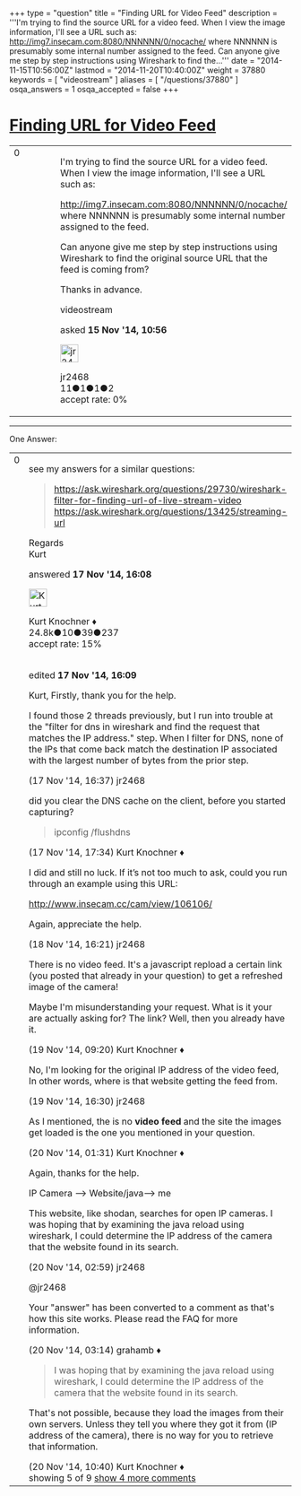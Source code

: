 +++
type = "question"
title = "Finding URL for Video Feed"
description = '''I&#x27;m trying to find the source URL for a video feed. When I view the image information, I&#x27;ll see a URL such as: http://img7.insecam.com:8080/NNNNNN/0/nocache/ where NNNNNN is presumably some internal number assigned to the feed. Can anyone give me step by step instructions using Wireshark to find the...'''
date = "2014-11-15T10:56:00Z"
lastmod = "2014-11-20T10:40:00Z"
weight = 37880
keywords = [ "videostream" ]
aliases = [ "/questions/37880" ]
osqa_answers = 1
osqa_accepted = false
+++

<div class="headNormal">

# [Finding URL for Video Feed](/questions/37880/finding-url-for-video-feed)

</div>

<div id="main-body">

<div id="askform">

<table id="question-table" style="width:100%;"><colgroup><col style="width: 50%" /><col style="width: 50%" /></colgroup><tbody><tr class="odd"><td style="width: 30px; vertical-align: top"><div class="vote-buttons"><span id="post-37880-upvote" class="ajax-command post-vote up" rel="nofollow" title="I like this post (click again to cancel)"> </span><div id="post-37880-score" class="post-score" title="current number of votes">0</div><span id="post-37880-downvote" class="ajax-command post-vote down" rel="nofollow" title="I dont like this post (click again to cancel)"> </span> <span id="favorite-mark" class="ajax-command favorite-mark" rel="nofollow" title="mark/unmark this question as favorite (click again to cancel)"> </span><div id="favorite-count" class="favorite-count"></div></div></td><td><div id="item-right"><div class="question-body"><p>I'm trying to find the source URL for a video feed. When I view the image information, I'll see a URL such as:</p><p><a href="http://img7.insecam.com:8080/NNNNNN/0/nocache/">http://img7.insecam.com:8080/NNNNNN/0/nocache/</a> where NNNNNN is presumably some internal number assigned to the feed.</p><p>Can anyone give me step by step instructions using Wireshark to find the original source URL that the feed is coming from?</p><p>Thanks in advance.</p></div><div id="question-tags" class="tags-container tags"><span class="post-tag tag-link-videostream" rel="tag" title="see questions tagged &#39;videostream&#39;">videostream</span></div><div id="question-controls" class="post-controls"></div><div class="post-update-info-container"><div class="post-update-info post-update-info-user"><p>asked <strong>15 Nov '14, 10:56</strong></p><img src="https://secure.gravatar.com/avatar/d0e1b5c584e73c262754bf8df14f4873?s=32&amp;d=identicon&amp;r=g" class="gravatar" width="32" height="32" alt="jr2468&#39;s gravatar image" /><p><span>jr2468</span><br />
<span class="score" title="11 reputation points">11</span><span title="1 badges"><span class="badge1">●</span><span class="badgecount">1</span></span><span title="1 badges"><span class="silver">●</span><span class="badgecount">1</span></span><span title="2 badges"><span class="bronze">●</span><span class="badgecount">2</span></span><br />
<span class="accept_rate" title="Rate of the user&#39;s accepted answers">accept rate:</span> <span title="jr2468 has no accepted answers">0%</span></p></div></div><div id="comments-container-37880" class="comments-container"></div><div id="comment-tools-37880" class="comment-tools"></div><div class="clear"></div><div id="comment-37880-form-container" class="comment-form-container"></div><div class="clear"></div></div></td></tr></tbody></table>

------------------------------------------------------------------------

<div class="tabBar">

<span id="sort-top"></span>

<div class="headQuestions">

One Answer:

</div>

</div>

<span id="37920"></span>

<div id="answer-container-37920" class="answer">

<table style="width:100%;"><colgroup><col style="width: 50%" /><col style="width: 50%" /></colgroup><tbody><tr class="odd"><td style="width: 30px; vertical-align: top"><div class="vote-buttons"><span id="post-37920-upvote" class="ajax-command post-vote up" rel="nofollow" title="I like this post (click again to cancel)"> </span><div id="post-37920-score" class="post-score" title="current number of votes">0</div><span id="post-37920-downvote" class="ajax-command post-vote down" rel="nofollow" title="I dont like this post (click again to cancel)"> </span></div></td><td><div class="item-right"><div class="answer-body"><p>see my answers for a similar questions:</p><blockquote><p><a href="https://ask.wireshark.org/questions/29730/wireshark-filter-for-finding-url-of-live-stream-video">https://ask.wireshark.org/questions/29730/wireshark-filter-for-finding-url-of-live-stream-video</a><br />
<a href="https://ask.wireshark.org/questions/13425/streaming-url">https://ask.wireshark.org/questions/13425/streaming-url</a></p></blockquote><p>Regards<br />
Kurt</p></div><div class="answer-controls post-controls"></div><div class="post-update-info-container"><div class="post-update-info post-update-info-user"><p>answered <strong>17 Nov '14, 16:08</strong></p><img src="https://secure.gravatar.com/avatar/23b7bf5b13bc2c98b2e8aa9869ca5d75?s=32&amp;d=identicon&amp;r=g" class="gravatar" width="32" height="32" alt="Kurt%20Knochner&#39;s gravatar image" /><p><span>Kurt Knochner ♦</span><br />
<span class="score" title="24767 reputation points"><span>24.8k</span></span><span title="10 badges"><span class="badge1">●</span><span class="badgecount">10</span></span><span title="39 badges"><span class="silver">●</span><span class="badgecount">39</span></span><span title="237 badges"><span class="bronze">●</span><span class="badgecount">237</span></span><br />
<span class="accept_rate" title="Rate of the user&#39;s accepted answers">accept rate:</span> <span title="Kurt Knochner has 344 accepted answers">15%</span> </br></br></p></div><div class="post-update-info post-update-info-edited"><p><span> edited <strong>17 Nov '14, 16:09</strong> </span></p></div></div><div id="comments-container-37920" class="comments-container"><span id="37923"></span><div id="comment-37923" class="comment"><div id="post-37923-score" class="comment-score"></div><div class="comment-text"><p>Kurt, Firstly, thank you for the help.<br />
</p><p>I found those 2 threads previously, but I run into trouble at the "filter for dns in wireshark and find the request that matches the IP address." step. When I filter for DNS, none of the IPs that come back match the destination IP associated with the largest number of bytes from the prior step.</p></div><div id="comment-37923-info" class="comment-info"><span class="comment-age">(17 Nov '14, 16:37)</span> <span class="comment-user userinfo">jr2468</span></div></div><span id="37927"></span><div id="comment-37927" class="comment"><div id="post-37927-score" class="comment-score"></div><div class="comment-text"><p>did you clear the DNS cache on the client, before you started capturing?</p><blockquote><p>ipconfig /flushdns</p></blockquote></div><div id="comment-37927-info" class="comment-info"><span class="comment-age">(17 Nov '14, 17:34)</span> <span class="comment-user userinfo">Kurt Knochner ♦</span></div></div><span id="37954"></span><div id="comment-37954" class="comment"><div id="post-37954-score" class="comment-score"></div><div class="comment-text"><p>I did and still no luck. If it’s not too much to ask, could you run through an example using this URL:</p><p><a href="http://www.insecam.cc/cam/view/106106/">http://www.insecam.cc/cam/view/106106/</a></p><p>Again, appreciate the help.</p></div><div id="comment-37954-info" class="comment-info"><span class="comment-age">(18 Nov '14, 16:21)</span> <span class="comment-user userinfo">jr2468</span></div></div><span id="37972"></span><div id="comment-37972" class="comment"><div id="post-37972-score" class="comment-score"></div><div class="comment-text"><p>There is no video feed. It's a javascript repload a certain link (you posted that already in your question) to get a refreshed image of the camera!</p><p>Maybe I'm misunderstanding your request. What is it your are actually asking for? The link? Well, then you already have it.</p></div><div id="comment-37972-info" class="comment-info"><span class="comment-age">(19 Nov '14, 09:20)</span> <span class="comment-user userinfo">Kurt Knochner ♦</span></div></div><span id="37985"></span><div id="comment-37985" class="comment"><div id="post-37985-score" class="comment-score"></div><div class="comment-text"><p>No, I'm looking for the original IP address of the video feed, In other words, where is that website getting the feed from.</p></div><div id="comment-37985-info" class="comment-info"><span class="comment-age">(19 Nov '14, 16:30)</span> <span class="comment-user userinfo">jr2468</span></div></div><span id="37998"></span><div id="comment-37998" class="comment not_top_scorer"><div id="post-37998-score" class="comment-score"></div><div class="comment-text"><p>As I mentioned, the is no <strong>video feed</strong> and the site the images get loaded is the one you mentioned in your question.</p></div><div id="comment-37998-info" class="comment-info"><span class="comment-age">(20 Nov '14, 01:31)</span> <span class="comment-user userinfo">Kurt Knochner ♦</span></div></div><span id="38012"></span><div id="comment-38012" class="comment not_top_scorer"><div id="post-38012-score" class="comment-score"></div><div class="comment-text"><p>Again, thanks for the help.<br />
</p><p>IP Camera --&gt; Website/java--&gt; me</p><p>This website, like shodan, searches for open IP cameras. I was hoping that by examining the java reload using wireshark, I could determine the IP address of the camera that the website found in its search.</p></div><div id="comment-38012-info" class="comment-info"><span class="comment-age">(20 Nov '14, 02:59)</span> <span class="comment-user userinfo">jr2468</span></div></div><span id="38013"></span><div id="comment-38013" class="comment not_top_scorer"><div id="post-38013-score" class="comment-score"></div><div class="comment-text"><p><span>@jr2468</span></p><p>Your "answer" has been converted to a comment as that's how this site works. Please read the FAQ for more information.</p></div><div id="comment-38013-info" class="comment-info"><span class="comment-age">(20 Nov '14, 03:14)</span> <span class="comment-user userinfo">grahamb ♦</span></div></div><span id="38029"></span><div id="comment-38029" class="comment not_top_scorer"><div id="post-38029-score" class="comment-score"></div><div class="comment-text"><blockquote><p>I was hoping that by examining the java reload using wireshark, I could determine the IP address of the camera that the website found in its search.</p></blockquote><p>That's not possible, because they load the images from their own servers. Unless they tell you where they got it from (IP address of the camera), there is no way for you to retrieve that information.</p></div><div id="comment-38029-info" class="comment-info"><span class="comment-age">(20 Nov '14, 10:40)</span> <span class="comment-user userinfo">Kurt Knochner ♦</span></div></div></div><div id="comment-tools-37920" class="comment-tools"><span class="comments-showing"> showing 5 of 9 </span> <a href="#" class="show-all-comments-link">show 4 more comments</a></div><div class="clear"></div><div id="comment-37920-form-container" class="comment-form-container"></div><div class="clear"></div></div></td></tr></tbody></table>

</div>

<div class="paginator-container-left">

</div>

</div>

</div>

